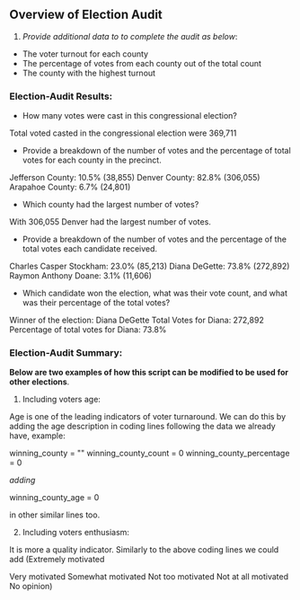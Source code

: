 ## Overview of Election Audit

1. *Provide additional data to to complete the audit as below*:

-   The voter turnout for each county
-   The percentage of votes from each county out of the total count
-   The county with the highest turnout
   
### Election-Audit Results:

-   How many votes were cast in this congressional election?

Total voted casted in the congressional election were 369,711

-   Provide a breakdown of the number of votes and the percentage of total votes for each county in the precinct.

Jefferson County: 10.5% (38,855)
Denver County: 82.8% (306,055)
Arapahoe County: 6.7% (24,801)

-   Which county had the largest number of votes?

With 306,055 Denver had the largest number of votes.

-   Provide a breakdown of the number of votes and the percentage of the total votes each candidate received.

Charles Casper Stockham: 23.0% (85,213)
Diana DeGette: 73.8% (272,892)
Raymon Anthony Doane: 3.1% (11,606)

-   Which candidate won the election, what was their vote count, and what was their percentage of the total votes?

Winner of the election: Diana DeGette
Total Votes for Diana: 272,892
Percentage of total votes for Diana: 73.8%

### Election-Audit Summary:

**Below are two examples of how this script can be modified to be used for other elections**.

1. Including voters age:

Age is one of the leading indicators of voter turnaround. We can do this by adding the age description in coding lines following the data we already have, example:

winning_county = ""
winning_county_count = 0
winning_county_percentage = 0

*adding*

winning_county_age = 0

in other similar lines too.

2. Including voters enthusiasm:

It is more a quality indicator. Similarly to the above coding lines we could add  (Extremely motivated

Very motivated
Somewhat motivated
Not too motivated
Not at all motivated
No opinion)